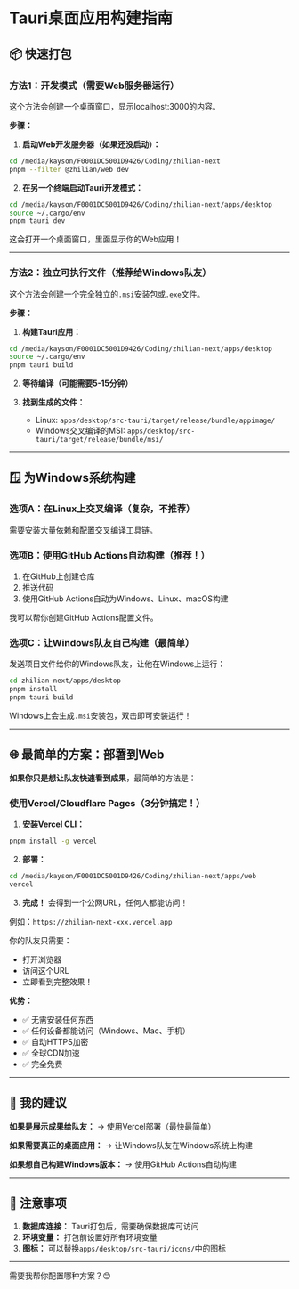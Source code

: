 # Tauri桌面应用构建指南

## 📦 快速打包

### 方法1：开发模式（需要Web服务器运行）

这个方法会创建一个桌面窗口，显示localhost:3000的内容。

**步骤：**

1. **启动Web开发服务器（如果还没启动）：**
```bash
cd /media/kayson/F0001DC5001D9426/Coding/zhilian-next
pnpm --filter @zhilian/web dev
```

2. **在另一个终端启动Tauri开发模式：**
```bash
cd /media/kayson/F0001DC5001D9426/Coding/zhilian-next/apps/desktop
source ~/.cargo/env
pnpm tauri dev
```

这会打开一个桌面窗口，里面显示你的Web应用！

---

### 方法2：独立可执行文件（推荐给Windows队友）

这个方法会创建一个完全独立的`.msi`安装包或`.exe`文件。

**步骤：**

1. **构建Tauri应用：**
```bash
cd /media/kayson/F0001DC5001D9426/Coding/zhilian-next/apps/desktop
source ~/.cargo/env
pnpm tauri build
```

2. **等待编译（可能需要5-15分钟）**

3. **找到生成的文件：**
   - Linux: `apps/desktop/src-tauri/target/release/bundle/appimage/`
   - Windows交叉编译的MSI: `apps/desktop/src-tauri/target/release/bundle/msi/`

---

## 🪟 为Windows系统构建

### 选项A：在Linux上交叉编译（复杂，不推荐）

需要安装大量依赖和配置交叉编译工具链。

### 选项B：使用GitHub Actions自动构建（推荐！）

1. 在GitHub上创建仓库
2. 推送代码
3. 使用GitHub Actions自动为Windows、Linux、macOS构建

我可以帮你创建GitHub Actions配置文件。

### 选项C：让Windows队友自己构建（最简单）

发送项目文件给你的Windows队友，让他在Windows上运行：

```bash
cd zhilian-next/apps/desktop
pnpm install
pnpm tauri build
```

Windows上会生成`.msi`安装包，双击即可安装运行！

---

## 🌐 最简单的方案：部署到Web

**如果你只是想让队友快速看到成果**，最简单的方法是：

### 使用Vercel/Cloudflare Pages（3分钟搞定！）

1. **安装Vercel CLI：**
```bash
pnpm install -g vercel
```

2. **部署：**
```bash
cd /media/kayson/F0001DC5001D9426/Coding/zhilian-next/apps/web
vercel
```

3. **完成！** 会得到一个公网URL，任何人都能访问！

例如：`https://zhilian-next-xxx.vercel.app`

你的队友只需要：
- 打开浏览器
- 访问这个URL
- 立即看到完整效果！

**优势：**
- ✅ 无需安装任何东西
- ✅ 任何设备都能访问（Windows、Mac、手机）
- ✅ 自动HTTPS加密
- ✅ 全球CDN加速
- ✅ 完全免费

---

## 🎯 我的建议

**如果是展示成果给队友：**
→ 使用Vercel部署（最快最简单）

**如果需要真正的桌面应用：**
→ 让Windows队友在Windows系统上构建

**如果想自己构建Windows版本：**
→ 使用GitHub Actions自动构建

---

## 📝 注意事项

1. **数据库连接：** Tauri打包后，需要确保数据库可访问
2. **环境变量：** 打包前设置好所有环境变量
3. **图标：** 可以替换`apps/desktop/src-tauri/icons/`中的图标

---

需要我帮你配置哪种方案？😊


